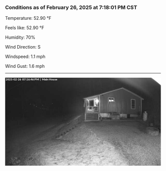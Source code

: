 ### Conditions as of February 26, 2025 at 7:18:01 PM CST 

Temperature: 52.90 &deg;F

Feels like: 52.90 &deg;F

Humidity: 70%

Wind Direction: S

Windspeed: 1.1 mph

Wind Gust: 1.6 mph

---

<img src="./images/latest.jpeg"/>

